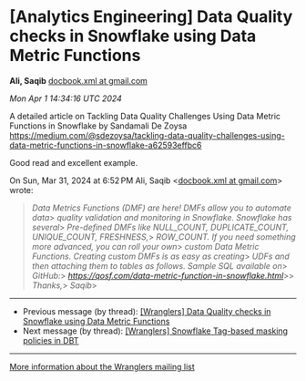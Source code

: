 


[Analytics Engineering] Data Quality checks in Snowflake using Data Metric Functions
====================================================================================


**Ali, Saqib**
[docbook.xml at gmail.com](mailto:wranglers%40analyticsengineering.net?Subject=Re%3A%20%5BWranglers%5D%20Data%20Quality%20checks%20in%20Snowflake%20using%20Data%20Metric%0A%20Functions&In-Reply-To=%3CCABDm0O92s4RJ%2BAtc7xmw6nFKKe7AKGc8dhbAdjv1F7m0L5q%3DiQ%40mail.gmail.com%3E "[Wranglers] Data Quality checks in Snowflake using Data Metric Functions")   

*Mon Apr 1 14:34:16 UTC 2024*  

A detailed article on Tackling Data Quality Challenges Using Data Metric
Functions in Snowflake by Sandamali De Zoysa
<https://medium.com/@sdezoysa/tackling-data-quality-challenges-using-data-metric-functions-in-snowflake-a62593effbc6>

Good read and excellent example.

On Sun, Mar 31, 2024 at 6:52 PM Ali, Saqib <[docbook.xml at gmail.com](https://analyticsengineering.net/mailman/listinfo/wranglers)> wrote:

> *Data Metrics Functions (DMF) are here! DMFs allow you to automate data*> *quality validation and monitoring in Snowflake. Snowflake has several*> *Pre-defined DMFs like NULL\_COUNT, DUPLICATE\_COUNT, UNIQUE\_COUNT, FRESHNESS,*> *ROW\_COUNT. If you need something more advanced, you can roll your own*> *custom Data Metric Functions. Creating custom DMFs is as easy as creating*> *UDFs and then attaching them to tables as follows. Sample SQL available on*> *GitHub:*> *<https://qosf.com/data-metric-function-in-snowflake.html>*>> *Thanks,*> *Saqib*>  
  




---


* Previous message (by thread): [[Wranglers] Data Quality checks in Snowflake using Data Metric Functions](000031.html)
* Next message (by thread): [[Wranglers] Snowflake Tag-based masking policies in DBT](000032.html)




---


[More information about the Wranglers
mailing list](https://analyticsengineering.net/mailman/listinfo/wranglers)  





